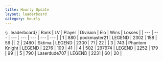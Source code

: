 ```yaml
---
title: Hourly Update
layout: leaderboard
category: hourly
---
```


{: .leaderboard}
| Rank | LV | Player | Division | Elo | Wins | Losses |
| --- | --- | --- | --- | --- | --- | --- |
| <span data-change="0">1</span> | 880 | <span title="ID: 652474">pookmaster21</span> | LEGEND | <span data-change="0">2302</span> | <span data-change="0">158</span> | <span data-change="0">56</span> |
| <span data-change="0">2</span> | 2480 | <span title="ID: 353063">Sktima</span> | LEGEND | <span data-change="0">2300</span> | <span data-change="0">71</span> | <span data-change="0">22</span> |
| <span data-change="0">3</span> | 743 | <span title="ID: 742939">Phantom Knight</span> | LEGEND | <span data-change="-11">2276</span> | <span data-change="0">109</span> | <span data-change="1">41</span> |
| <span data-change="0">4</span> | 502 | <span title="ID: 544038">297974</span> | LEGEND | <span data-change="0">2252</span> | <span data-change="0">179</span> | <span data-change="0">99</span> |
| <span data-change="0">5</span> | 790 | <span title="ID: 372321">Laserdude707</span> | LEGEND | <span data-change="0">2231</span> | <span data-change="0">60</span> | <span data-change="0">20</span> |